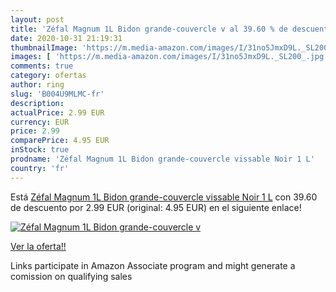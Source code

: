 ```yaml
---
layout: post
title: 'Zéfal Magnum 1L Bidon grande-couvercle v al 39.60 % de descuento'
date: 2020-10-31 21:19:31
thumbnailImage: 'https://m.media-amazon.com/images/I/31no5JmxD9L._SL200_.jpg'
images: [ 'https://m.media-amazon.com/images/I/31no5JmxD9L._SL200_.jpg' ]
comments: true
category: ofertas
author: ring
slug: 'B004U9MLMC-fr'
description:
actualPrice: 2.99 EUR
currency: EUR
price: 2.99
comparePrice: 4.95 EUR
inStock: true
prodname: 'Zéfal Magnum 1L Bidon grande-couvercle vissable Noir 1 L'
country: 'fr'
---
```


Está [Zéfal Magnum 1L Bidon grande-couvercle vissable Noir 1 L](https://www.amazon.fr/dp/B004U9MLMC/?tag=tolees0d-21) con 39.60 de descuento por 2.99 EUR (original: 4.95 EUR) en el siguiente enlace!

[![Zéfal Magnum 1L Bidon grande-couvercle v](https://m.media-amazon.com/images/I/31no5JmxD9L._SL200_.jpg)](https://www.amazon.fr/dp/B004U9MLMC/?tag=tolees0d-21)

[Ver la oferta!!](https://www.amazon.fr/dp/B004U9MLMC/?tag=tolees0d-21)

Links participate in Amazon Associate program and might generate a comission on qualifying sales


